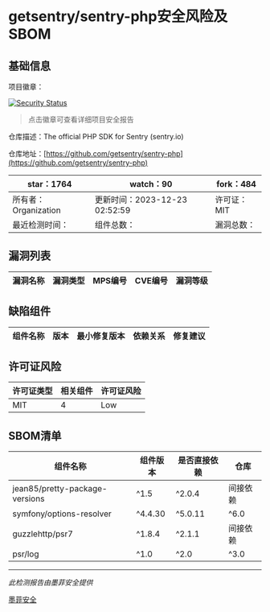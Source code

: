 # getsentry/sentry-php安全风险及SBOM

## 基础信息

项目徽章：

[![Security Status](https://www.murphysec.com/platform3/v31/badge/1738280297879392256.svg)](https://www.murphysec.com/console/report/1717254847542902784/1738280297879392256)

> 点击徽章可查看详细项目安全报告

仓库描述：The official PHP SDK for Sentry (sentry.io)

仓库地址：[https://github.com/getsentry/sentry-php](https://github.com/getsentry/sentry-php)

| star：1764 | watch：90 | fork：484 |
| ----------- | -------------- | ------------ |
| 所有者：Organization | 更新时间：2023-12-23 02:52:59 | 许可证：MIT |
| 最近检测时间： | 组件总数： | 漏洞总数： |




## 漏洞列表

| 漏洞名称 | 漏洞类型 | MPS编号 | CVE编号 | 漏洞等级 |
| ------- | ------ | ------- | ------ | ----- |





## 缺陷组件

| 组件名称 | 版本 | 最小修复版本 | 依赖关系 | 修复建议 |
| -------- | ---- | ------------ | -------- | -------- |





## 许可证风险

| 许可证类型 | 相关组件 | 许可证风险 |
| ---------- | -------- | ---------- |
|MIT|4|Low|




## SBOM清单

| 组件名称 | 组件版本 | 是否直接依赖 | 仓库 |
| -------- | -------- | ------------ | ---- |
|jean85/pretty-package-versions|^1.5|^2.0.4|间接依赖|composer|
|symfony/options-resolver|^4.4.30|^5.0.11|^6.0|^7.0|间接依赖|composer|
|guzzlehttp/psr7|^1.8.4|^2.1.1|间接依赖|composer|
|psr/log|^1.0|^2.0|^3.0|间接依赖|composer|


------

*此检测报告由墨菲安全提供*

[墨菲安全](www.murphysec.com)